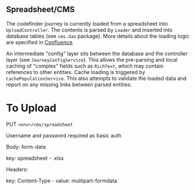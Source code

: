 ## Spreadsheet/CMS

The codefinder journey is currently loaded from a spreadsheet into `UploadController`. The contents is parsed by `Loader` 
and inserted into database tables (see `cms.dao` package). More details about the loading logic are specified in 
[Confluence](https://uktrade.atlassian.net/wiki/spaces/ILT/pages/444235881/Triage+permissions+finder+technical+design).

An intermediate "config" layer sits between the database and the controller layer (see `JourneyConfigService`). This allows
the pre-parsing and local caching of "complex" fields such as `RichText`, which may contain references to other entities.
Cache loading is triggered by `CachePopulationService`. This also attempts to validate the loaded data and report on any
missing links between parsed entities.



# To Upload

PUT `<env>/cms/spreadsheet`
  
Username and password required as basic auth

Body: form-data

key: spreadsheet - <file>.xlsx

Headers:

key: Content-Type - value: multipart-formdata
